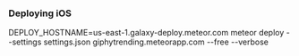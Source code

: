 ### Deploying iOS 
 
 DEPLOY_HOSTNAME=us-east-1.galaxy-deploy.meteor.com meteor deploy --settings settings.json giphytrending.meteorapp.com --free --verbose